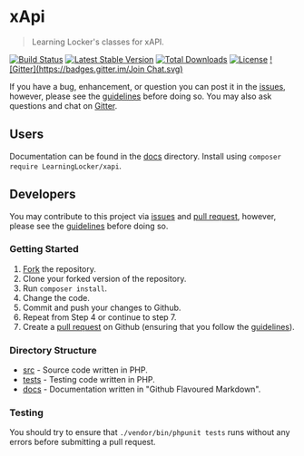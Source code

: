 # xApi
> Learning Locker's classes for xAPI.

[![Build Status](https://travis-ci.org/LearningLocker/xapi.svg)](https://travis-ci.org/LearningLocker/xapi)
[![Latest Stable Version](https://poser.pugx.org/LearningLocker/xapi/v/stable.svg)](https://packagist.org/packages/LearningLocker/xapi)
[![Total Downloads](https://poser.pugx.org/LearningLocker/xapi/downloads.svg)](https://packagist.org/packages/LearningLocker/xapi)
[![License](https://poser.pugx.org/LearningLocker/xapi/license.svg)](https://packagist.org/packages/LearningLocker/xapi)
[![Gitter](https://badges.gitter.im/Join Chat.svg)](https://gitter.im/LearningLocker/learninglocker?utm_source=badge&utm_medium=badge&utm_campaign=pr-badge)

If you have a bug, enhancement, or question you can post it in the [issues](/issues), however, please see the [guidelines](/contributing.md) before doing so. You may also ask questions and chat on [Gitter](https://gitter.im/LearningLocker/xapi).

## Users
Documentation can be found in the [docs](/docs) directory. Install using `composer require LearningLocker/xapi`.

## Developers
You may contribute to this project via [issues](/issues) and [pull request](/pulls), however, please see the [guidelines](/contributing.md) before doing so.

### Getting Started
1. [Fork](/fork) the repository.
2. Clone your forked version of the repository.
3. Run `composer install`.
4. Change the code.
5. Commit and push your changes to Github.
6. Repeat from Step 4 or continue to step 7.
7. Create a [pull request](/pulls) on Github (ensuring that you follow the [guidelines](/contributing.md)).

### Directory Structure
- [src](/src) - Source code written in PHP.
- [tests](/tests) - Testing code written in PHP.
- [docs](/docs) - Documentation written in "Github Flavoured Markdown".

### Testing
You should try to ensure that `./vendor/bin/phpunit tests` runs without any errors before submitting a pull request.
